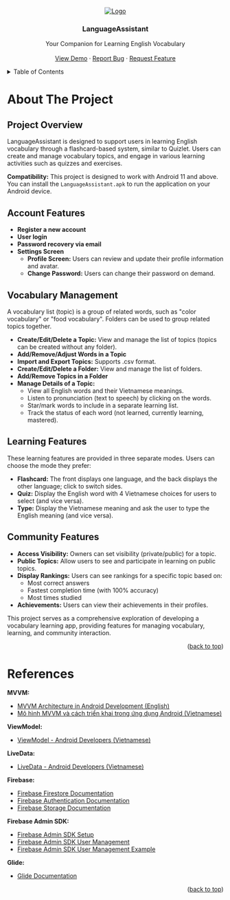 <a name="readme-top"></a>

<!-- PROJECT LOGO -->
<br />
<div align="center">
  <a href="https://github.com/yourusername/LanguageAssistant/">
    <img src="./logo.png" alt="Logo" width="" height="">
  </a>

  <h3 align="center">LanguageAssistant</h3>

  <p align="center">
    Your Companion for Learning English Vocabulary
    <br />
    <br />
    <a href="https://github.com/yourusername/LanguageAssistant/">View Demo</a>
    ·
    <a href="https://github.com/yourusername/LanguageAssistant/issues">Report Bug</a>
    ·
    <a href="https://github.com/yourusername/LanguageAssistant/issues">Request Feature</a>
  </p>
</div>

<!-- TABLE OF CONTENTS -->
<details>
  <summary>Table of Contents</summary>
  <ol>
    <li><a href="#about-the-project">About The Project</a>
      <ul>
        <li><a href="#project-overview">Project Overview</a></li>
        <li><a href="#account-features">Account Features</a></li>
        <li><a href="#vocabulary-management">Vocabulary Management</a></li>
        <li><a href="#learning-features">Learning Features</a></li>
        <li><a href="#community-features">Community Features</a></li>
      </ul>
    </li>
    <li><a href="#references">References</a></li>
  </ol>
</details>

<!-- ABOUT THE PROJECT -->
# About The Project

## Project Overview
LanguageAssistant is designed to support users in learning English vocabulary through a flashcard-based system, similar to Quizlet. Users can create and manage vocabulary topics, and engage in various learning activities such as quizzes and exercises.

**Compatibility:** This project is designed to work with Android 11 and above. You can install the `LanguageAssistant.apk` to run the application on your Android device.

## Account Features
- **Register a new account**
- **User login**
- **Password recovery via email**
- **Settings Screen**
  - **Profile Screen:** Users can review and update their profile information and avatar.
  - **Change Password:** Users can change their password on demand.

## Vocabulary Management
A vocabulary list (topic) is a group of related words, such as "color vocabulary" or "food vocabulary". Folders can be used to group related topics together.

- **Create/Edit/Delete a Topic:** View and manage the list of topics (topics can be created without any folder).
- **Add/Remove/Adjust Words in a Topic**
- **Import and Export Topics:** Supports .csv format.
- **Create/Edit/Delete a Folder:** View and manage the list of folders.
- **Add/Remove Topics in a Folder**
- **Manage Details of a Topic:**
  - View all English words and their Vietnamese meanings.
  - Listen to pronunciation (text to speech) by clicking on the words.
  - Star/mark words to include in a separate learning list.
  - Track the status of each word (not learned, currently learning, mastered).

## Learning Features
These learning features are provided in three separate modes. Users can choose the mode they prefer:

- **Flashcard:** The front displays one language, and the back displays the other language; click to switch sides.
- **Quiz:** Display the English word with 4 Vietnamese choices for users to select (and vice versa).
- **Type:** Display the Vietnamese meaning and ask the user to type the English meaning (and vice versa).

## Community Features
- **Access Visibility:** Owners can set visibility (private/public) for a topic.
- **Public Topics:** Allow users to see and participate in learning on public topics.
- **Display Rankings:** Users can see rankings for a specific topic based on:
  - Most correct answers
  - Fastest completion time (with 100% accuracy)
  - Most times studied
- **Achievements:** Users can view their achievements in their profiles.

This project serves as a comprehensive exploration of developing a vocabulary learning app, providing features for managing vocabulary, learning, and community interaction.

<p align="right">(<a href="#readme-top">back to top</a>)</p>

# References

**MVVM:**
- [MVVM Architecture in Android Development (English)](https://blog.devgenius.io/a-guide-on-mvvm-architecture-in-android-development-3906a6c9bfc8)
- [Mô hình MVVM và cách triển khai trong ứng dụng Android (Vietnamese)](https://viblo.asia/p/mo-hinh-mvvm-va-cach-trien-khai-trong-ung-dung-android-LzD5dREOZjY)

**ViewModel:**
- [ViewModel - Android Developers (Vietnamese)](https://developer.android.com/topic/libraries/architecture/viewmodel?hl=vi)

**LiveData:**
- [LiveData - Android Developers (Vietnamese)](https://developer.android.com/topic/libraries/architecture/livedata?hl=vi)

**Firebase:**
- [Firebase Firestore Documentation](https://firebase.google.com/docs/firestore)
- [Firebase Authentication Documentation](https://firebase.google.com/docs/auth)
- [Firebase Storage Documentation](https://firebase.google.com/docs/storage)

**Firebase Admin SDK:**
- [Firebase Admin SDK Setup](https://firebase.google.com/docs/admin/setup)
- [Firebase Admin SDK User Management](https://firebase.google.com/docs/auth/admin/manage-users)
- [Firebase Admin SDK User Management Example](https://github.com/padejar/firebase-admin-sdk-user-management)

**Glide:**
- [Glide Documentation](https://bumptech.github.io/glide/)

<p align="right">(<a href="#readme-top">back to top</a>)</p>
